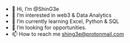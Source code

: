 - 👋 Hi, I’m @ShinG3e
- 👀 I’m interested in web3 & Data Analytics
- 🌱 I’m currently learning Excel, Python & SQL
- 💞️ I’m looking for opportunities.
- 📫 How to reach me shing3e@protonmail.com

<!---
ShinG3e/ShinG3e is a ✨ special ✨ repository because its `README.md` (this file) appears on your GitHub profile.
You can click the Preview link to take a look at your changes.
--->
